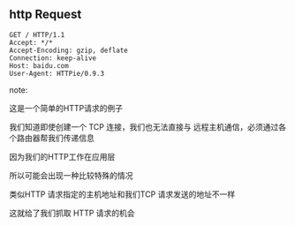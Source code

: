##  http Request

```
GET / HTTP/1.1
Accept: */*
Accept-Encoding: gzip, deflate
Connection: keep-alive
Host: baidu.com
User-Agent: HTTPie/0.9.3
```

note:

这是一个简单的HTTP请求的例子

我们知道即使创建一个 TCP 连接，我们也无法直接与
远程主机通信，必须通过各个路由器帮我们传递信息

因为我们的HTTP工作在应用层

所以可能会出现一种比较特殊的情况

类似HTTP 请求指定的主机地址和我们TCP 请求发送的地址不一样

这就给了我们抓取 HTTP 请求的机会



